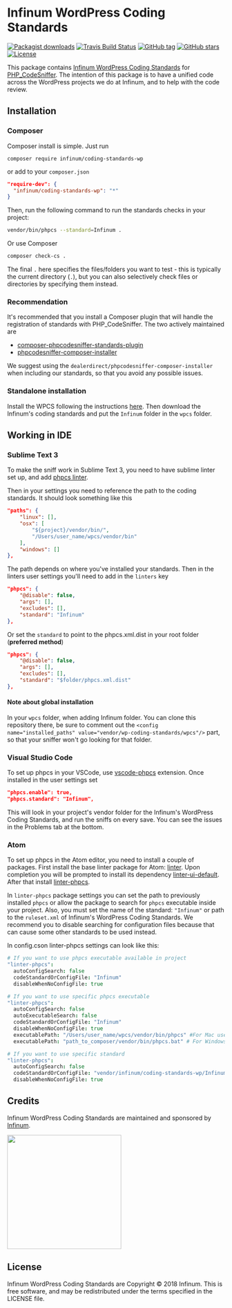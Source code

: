 # Infinum WordPress Coding Standards

[![Packagist downloads](https://img.shields.io/packagist/dt/infinum/coding-standards-wp.svg?style=for-the-badge)](https://packagist.org/packages/infinum/coding-standards-wp)
[![Travis Build Status](https://img.shields.io/travis/:user/:repo.svg?style=for-the-badge)](https://travis-ci.org/infinum/coding-standards-wp)
[![GitHub tag](https://img.shields.io/github/tag/infinum/coding-standards-wp.svg?style=for-the-badge)](https://github.com/infinum/coding-standards-wp)
[![GitHub stars](https://img.shields.io/github/stars/infinum/coding-standards-wp.svg?style=for-the-badge&label=Stars)](https://github.com/infinum/coding-standards-wp/)
[![License](https://img.shields.io/github/license/infinum/coding-standards-wp.svg?style=for-the-badge)](https://github.com/infinum/coding-standards-wp)

This package contains [Infinum WordPress Coding Standards](https://handbook.infinum.co/books/wordpress) for [PHP_CodeSniffer](https://github.com/squizlabs/PHP_CodeSniffer/). The intention of this package is to have a unified code across the WordPress projects we do at Infinum, and to help with the code review.

## Installation

### Composer

Composer install is simple. Just run

`composer require infinum/coding-standards-wp`

or add to your `composer.json`

```json
"require-dev": {
  "infinum/coding-standards-wp": "*"
}
```

Then, run the following command to run the standards checks in your project:

```bash
vendor/bin/phpcs --standard=Infinum .
```

Or use Composer

```bash
composer check-cs .
```

The final `.` here specifies the files/folders you want to test - this is typically the current directory (`.`), but you can also selectively check files or directories by specifying them instead.

### Recommendation

It's recommended that you install a Composer plugin that will handle the registration of standards with PHP_CodeSniffer. The two actively maintained are

* [composer-phpcodesniffer-standards-plugin](https://github.com/higidi/composer-phpcodesniffer-standards-plugin)
* [phpcodesniffer-composer-installer](https://github.com/DealerDirect/phpcodesniffer-composer-installer)

We suggest using the `dealerdirect/phpcodesniffer-composer-installer` when including our standards, so that you avoid any possible issues.

### Standalone installation

Install the WPCS following the instructions [here](https://github.com/WordPress-Coding-Standards/WordPress-Coding-Standards#standalone). Then download the Infinum's coding standards and put the `Infinum` folder in the `wpcs` folder.

## Working in IDE

### Sublime Text 3

To make the sniff work in Sublime Text 3, you need to have sublime linter set up, and add [phpcs linter](https://github.com/SublimeLinter/SublimeLinter-phpcs).

Then in your settings you need to reference the path to the coding standards. It should look something like this

```json
"paths": {
    "linux": [],
    "osx": [
        "${project}/vendor/bin/",
        "/Users/user_name/wpcs/vendor/bin"
    ],
    "windows": []
},
```

The path depends on where you've installed your standards. Then in the linters user settings you'll need to add in the `linters` key

```json
"phpcs": {
    "@disable": false,
    "args": [],
    "excludes": [],
    "standard": "Infinum"
},
```

Or set the `standard` to point to the phpcs.xml.dist in your root folder (**preferred method**)

```json
"phpcs": {
    "@disable": false,
    "args": [],
    "excludes": [],
    "standard": "$folder/phpcs.xml.dist"
},
```

#### Note about global installation

In your `wpcs` folder, when adding Infinum folder. You can clone this repository there, be sure to comment out the `<config name="installed_paths" value="vendor/wp-coding-standards/wpcs"/>` part, so that your sniffer won't go looking for that folder.

### Visual Studio Code

To set up phpcs in your VSCode, use [vscode-phpcs](https://github.com/ikappas/vscode-phpcs/) extension. Once installed in the user settings set

```json
"phpcs.enable": true,
"phpcs.standard": "Infinum",
```

This will look in your project's vendor folder for the Infinum's WordPress Coding Standards, and run the sniffs on every save. You can see the issues in the Problems tab at the bottom.

### Atom

To set up phpcs in the Atom editor, you need to install a couple of packages. First install the base linter package for Atom: [linter](https://atom.io/packages/linter). Upon completion you will be prompted to install its dependency [linter-ui-default](https://atom.io/packages/linter-ui-default). After that install [linter-phpcs](https://atom.io/packages/linter-phpcs).

In `linter-phpcs` package settings you can set the path to previously installed `phpcs` or allow the package to search for `phpcs` executable inside your project. Also, you must set the name of the standard: `"Infinum"` or path to the `ruleset.xml` of Infinum's WordPress Coding Standards. We recommend you to disable searching for configuration files because that can cause some other standards to be used instead.

In config.cson linter-phpcs settings can look like this:

```coffee
# If you want to use phpcs executable available in project
"linter-phpcs":
  autoConfigSearch: false
  codeStandardOrConfigFile: "Infinum"
  disableWhenNoConfigFile: true

# If you want to use specific phpcs executable
"linter-phpcs":
  autoConfigSearch: false
  autoExecutableSearch: false
  codeStandardOrConfigFile: "Infinum"
  disableWhenNoConfigFile: true
  executablePath: "/Users/user_name/wpcs/vendor/bin/phpcs" #For Mac users
  executablePath: "path_to_composer/vendor/bin/phpcs.bat" # For Windows users

# If you want to use specific standard
"linter-phpcs":
  autoConfigSearch: false
  codeStandardOrConfigFile: "vendor/infinum/coding-standards-wp/Infinum/ruleset.xml"
  disableWhenNoConfigFile: true
```

## Credits

Infinum WordPress Coding Standards are maintained and sponsored by
[Infinum](https://www.infinum.co).

<img src="https://infinum.co/infinum.png" width="264">

## License

Infinum WordPress Coding Standards are Copyright © 2018 Infinum. This is free software, and may be redistributed under the terms specified in the LICENSE file.
